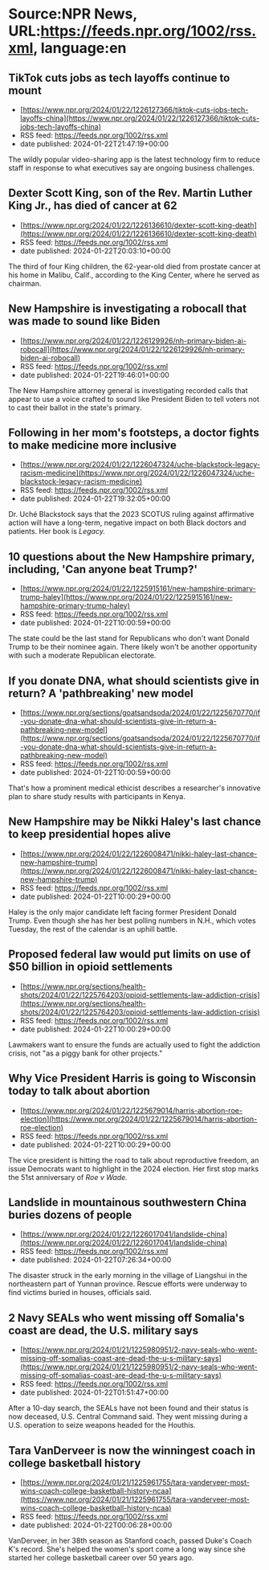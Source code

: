 # Source:NPR News, URL:https://feeds.npr.org/1002/rss.xml, language:en

## TikTok cuts jobs as tech layoffs continue to mount
 - [https://www.npr.org/2024/01/22/1226127366/tiktok-cuts-jobs-tech-layoffs-china](https://www.npr.org/2024/01/22/1226127366/tiktok-cuts-jobs-tech-layoffs-china)
 - RSS feed: https://feeds.npr.org/1002/rss.xml
 - date published: 2024-01-22T21:47:19+00:00

The wildly popular video-sharing app is the latest technology firm to reduce staff in response to what executives say are ongoing business challenges.

## Dexter Scott King, son of the Rev. Martin Luther King Jr., has died of cancer at 62
 - [https://www.npr.org/2024/01/22/1226136610/dexter-scott-king-death](https://www.npr.org/2024/01/22/1226136610/dexter-scott-king-death)
 - RSS feed: https://feeds.npr.org/1002/rss.xml
 - date published: 2024-01-22T20:03:10+00:00

The third of four King children, the 62-year-old died from prostate cancer at his home in Malibu, Calif., according to the King Center, where he served as chairman.

## New Hampshire is investigating a robocall that was made to sound like Biden
 - [https://www.npr.org/2024/01/22/1226129926/nh-primary-biden-ai-robocall](https://www.npr.org/2024/01/22/1226129926/nh-primary-biden-ai-robocall)
 - RSS feed: https://feeds.npr.org/1002/rss.xml
 - date published: 2024-01-22T19:46:01+00:00

The New Hampshire attorney general is investigating recorded calls that appear to use a voice crafted to sound like President Biden to tell voters not to cast their ballot in the state's primary.

## Following in her mom's footsteps, a doctor fights to make medicine more inclusive
 - [https://www.npr.org/2024/01/22/1226047324/uche-blackstock-legacy-racism-medicine](https://www.npr.org/2024/01/22/1226047324/uche-blackstock-legacy-racism-medicine)
 - RSS feed: https://feeds.npr.org/1002/rss.xml
 - date published: 2024-01-22T19:32:05+00:00

Dr. Uché Blackstock says that the 2023 SCOTUS ruling against affirmative action will have a long-term, negative impact on both Black doctors and patients. Her book is <em>Legacy.</em>

## 10 questions about the New Hampshire primary, including, 'Can anyone beat Trump?'
 - [https://www.npr.org/2024/01/22/1225915161/new-hampshire-primary-trump-haley](https://www.npr.org/2024/01/22/1225915161/new-hampshire-primary-trump-haley)
 - RSS feed: https://feeds.npr.org/1002/rss.xml
 - date published: 2024-01-22T10:00:59+00:00

The state could be the last stand for Republicans who don't want Donald Trump to be their nominee again. There likely won't be another opportunity with such a moderate Republican electorate.

## If you donate DNA, what should scientists give in return? A 'pathbreaking' new model
 - [https://www.npr.org/sections/goatsandsoda/2024/01/22/1225670770/if-you-donate-dna-what-should-scientists-give-in-return-a-pathbreaking-new-model](https://www.npr.org/sections/goatsandsoda/2024/01/22/1225670770/if-you-donate-dna-what-should-scientists-give-in-return-a-pathbreaking-new-model)
 - RSS feed: https://feeds.npr.org/1002/rss.xml
 - date published: 2024-01-22T10:00:59+00:00

That's how a prominent medical ethicist describes a researcher's innovative plan to share study results with participants in Kenya.

## New Hampshire may be Nikki Haley's last chance to keep presidential hopes alive
 - [https://www.npr.org/2024/01/22/1226008471/nikki-haley-last-chance-new-hampshire-trump](https://www.npr.org/2024/01/22/1226008471/nikki-haley-last-chance-new-hampshire-trump)
 - RSS feed: https://feeds.npr.org/1002/rss.xml
 - date published: 2024-01-22T10:00:29+00:00

Haley is the only major candidate left facing former President Donald Trump. Even though she has her best polling numbers in N.H., which votes Tuesday, the rest of the calendar is an uphill battle.

## Proposed federal law would put limits on use of $50 billion in opioid settlements
 - [https://www.npr.org/sections/health-shots/2024/01/22/1225764203/opioid-settlements-law-addiction-crisis](https://www.npr.org/sections/health-shots/2024/01/22/1225764203/opioid-settlements-law-addiction-crisis)
 - RSS feed: https://feeds.npr.org/1002/rss.xml
 - date published: 2024-01-22T10:00:29+00:00

Lawmakers want to ensure the funds are actually used to fight the addiction crisis, not "as a piggy bank for other projects."

## Why Vice President Harris is going to Wisconsin today to talk about abortion
 - [https://www.npr.org/2024/01/22/1225679014/harris-abortion-roe-election](https://www.npr.org/2024/01/22/1225679014/harris-abortion-roe-election)
 - RSS feed: https://feeds.npr.org/1002/rss.xml
 - date published: 2024-01-22T10:00:29+00:00

The vice president is hitting the road to talk about reproductive freedom, an issue Democrats want to highlight in the 2024 election. Her first stop marks the 51st anniversary of <em>Roe v Wade.</em>

## Landslide in mountainous southwestern China buries dozens of people
 - [https://www.npr.org/2024/01/22/1226017041/landslide-china](https://www.npr.org/2024/01/22/1226017041/landslide-china)
 - RSS feed: https://feeds.npr.org/1002/rss.xml
 - date published: 2024-01-22T07:26:34+00:00

The disaster struck in the early morning in the village of Liangshui in the northeastern part of Yunnan province. Rescue efforts were underway to find victims buried in houses, officials said.

## 2 Navy SEALs who went missing off Somalia's coast are dead, the U.S. military says
 - [https://www.npr.org/2024/01/21/1225980951/2-navy-seals-who-went-missing-off-somalias-coast-are-dead-the-u-s-military-says](https://www.npr.org/2024/01/21/1225980951/2-navy-seals-who-went-missing-off-somalias-coast-are-dead-the-u-s-military-says)
 - RSS feed: https://feeds.npr.org/1002/rss.xml
 - date published: 2024-01-22T01:51:47+00:00

After a 10-day search, the SEALs have not been found and their status is now deceased, U.S. Central Command said. They went missing during a U.S. operation to seize weapons headed for the Houthis.

## Tara VanDerveer is now the winningest coach in college basketball history
 - [https://www.npr.org/2024/01/21/1225961755/tara-vanderveer-most-wins-coach-college-basketball-history-ncaa](https://www.npr.org/2024/01/21/1225961755/tara-vanderveer-most-wins-coach-college-basketball-history-ncaa)
 - RSS feed: https://feeds.npr.org/1002/rss.xml
 - date published: 2024-01-22T00:06:28+00:00

VanDerveer, in her 38th season as Stanford coach, passed Duke's Coach K's record. She's helped the women's sport come a long way since she started her college basketball career over 50 years ago.

